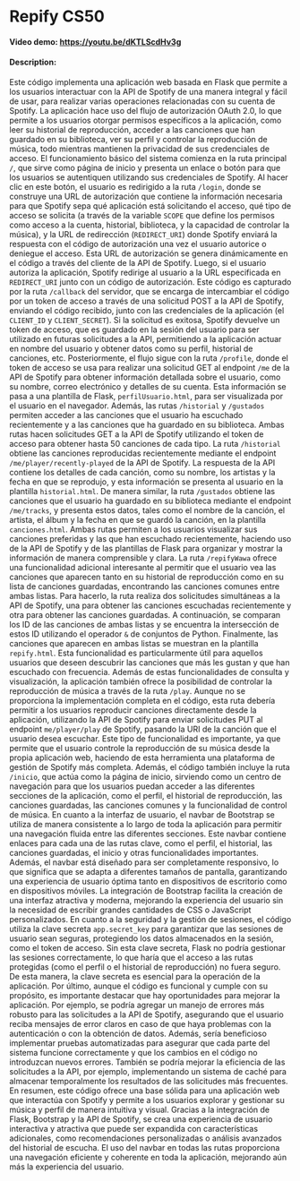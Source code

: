# Repify CS50

#### Video demo: https://youtu.be/dKTLScdHv3g

#### Description:
Este código implementa una aplicación web basada en Flask que permite a los usuarios interactuar con la API de Spotify de una manera integral y fácil de usar, para realizar varias operaciones relacionadas con su cuenta de Spotify. La aplicación hace uso del flujo de autorización OAuth 2.0, lo que permite a los usuarios otorgar permisos específicos a la aplicación, como leer su historial de reproducción, acceder a las canciones que han guardado en su biblioteca, ver su perfil y controlar la reproducción de música, todo mientras mantienen la privacidad de sus credenciales de acceso. El funcionamiento básico del sistema comienza en la ruta principal `/`, que sirve como página de inicio y presenta un enlace o botón para que los usuarios se autentiquen utilizando sus credenciales de Spotify. Al hacer clic en este botón, el usuario es redirigido a la ruta `/login`, donde se construye una URL de autorización que contiene la información necesaria para que Spotify sepa qué aplicación está solicitando el acceso, qué tipo de acceso se solicita (a través de la variable `SCOPE` que define los permisos como acceso a la cuenta, historial, biblioteca, y la capacidad de controlar la música), y la URL de redirección (`REDIRECT_URI`) donde Spotify enviará la respuesta con el código de autorización una vez el usuario autorice o deniegue el acceso. Esta URL de autorización se genera dinámicamente en el código a través del cliente de la API de Spotify. Luego, si el usuario autoriza la aplicación, Spotify redirige al usuario a la URL especificada en `REDIRECT_URI` junto con un código de autorización. Este código es capturado por la ruta `/callback` del servidor, que se encarga de intercambiar el código por un token de acceso a través de una solicitud POST a la API de Spotify, enviando el código recibido, junto con las credenciales de la aplicación (el `CLIENT_ID` y `CLIENT_SECRET`). Si la solicitud es exitosa, Spotify devuelve un token de acceso, que es guardado en la sesión del usuario para ser utilizado en futuras solicitudes a la API, permitiendo a la aplicación actuar en nombre del usuario y obtener datos como su perfil, historial de canciones, etc. Posteriormente, el flujo sigue con la ruta `/profile`, donde el token de acceso se usa para realizar una solicitud GET al endpoint `/me` de la API de Spotify para obtener información detallada sobre el usuario, como su nombre, correo electrónico y detalles de su cuenta. Esta información se pasa a una plantilla de Flask, `perfilUsuario.html`, para ser visualizada por el usuario en el navegador. Además, las rutas `/historial` y `/gustados` permiten acceder a las canciones que el usuario ha escuchado recientemente y a las canciones que ha guardado en su biblioteca. Ambas rutas hacen solicitudes GET a la API de Spotify utilizando el token de acceso para obtener hasta 50 canciones de cada tipo. La ruta `/historial` obtiene las canciones reproducidas recientemente mediante el endpoint `/me/player/recently-played` de la API de Spotify. La respuesta de la API contiene los detalles de cada canción, como su nombre, los artistas y la fecha en que se reprodujo, y esta información se presenta al usuario en la plantilla `historial.html`. De manera similar, la ruta `/gustados` obtiene las canciones que el usuario ha guardado en su biblioteca mediante el endpoint `/me/tracks`, y presenta estos datos, tales como el nombre de la canción, el artista, el álbum y la fecha en que se guardó la canción, en la plantilla `canciones.html`. Ambas rutas permiten a los usuarios visualizar sus canciones preferidas y las que han escuchado recientemente, haciendo uso de la API de Spotify y de las plantillas de Flask para organizar y mostrar la información de manera comprensible y clara. La ruta `/repifyWawa` ofrece una funcionalidad adicional interesante al permitir que el usuario vea las canciones que aparecen tanto en su historial de reproducción como en su lista de canciones guardadas, encontrando las canciones comunes entre ambas listas. Para hacerlo, la ruta realiza dos solicitudes simultáneas a la API de Spotify, una para obtener las canciones escuchadas recientemente y otra para obtener las canciones guardadas. A continuación, se comparan los ID de las canciones de ambas listas y se encuentra la intersección de estos ID utilizando el operador `&` de conjuntos de Python. Finalmente, las canciones que aparecen en ambas listas se muestran en la plantilla `repify.html`. Esta funcionalidad es particularmente útil para aquellos usuarios que deseen descubrir las canciones que más les gustan y que han escuchado con frecuencia. Además de estas funcionalidades de consulta y visualización, la aplicación también ofrece la posibilidad de controlar la reproducción de música a través de la ruta `/play`. Aunque no se proporciona la implementación completa en el código, esta ruta debería permitir a los usuarios reproducir canciones directamente desde la aplicación, utilizando la API de Spotify para enviar solicitudes PUT al endpoint `me/player/play` de Spotify, pasando la URI de la canción que el usuario desea escuchar. Este tipo de funcionalidad es importante, ya que permite que el usuario controle la reproducción de su música desde la propia aplicación web, haciendo de esta herramienta una plataforma de gestión de Spotify más completa. Además, el código también incluye la ruta `/inicio`, que actúa como la página de inicio, sirviendo como un centro de navegación para que los usuarios puedan acceder a las diferentes secciones de la aplicación, como el perfil, el historial de reproducción, las canciones guardadas, las canciones comunes y la funcionalidad de control de música. En cuanto a la interfaz de usuario, el navbar de Bootstrap se utiliza de manera consistente a lo largo de toda la aplicación para permitir una navegación fluida entre las diferentes secciones. Este navbar contiene enlaces para cada una de las rutas clave, como el perfil, el historial, las canciones guardadas, el inicio y otras funcionalidades importantes. Además, el navbar está diseñado para ser completamente responsivo, lo que significa que se adapta a diferentes tamaños de pantalla, garantizando una experiencia de usuario óptima tanto en dispositivos de escritorio como en dispositivos móviles. La integración de Bootstrap facilita la creación de una interfaz atractiva y moderna, mejorando la experiencia del usuario sin la necesidad de escribir grandes cantidades de CSS o JavaScript personalizados. En cuanto a la seguridad y la gestión de sesiones, el código utiliza la clave secreta `app.secret_key` para garantizar que las sesiones de usuario sean seguras, protegiendo los datos almacenados en la sesión, como el token de acceso. Sin esta clave secreta, Flask no podría gestionar las sesiones correctamente, lo que haría que el acceso a las rutas protegidas (como el perfil o el historial de reproducción) no fuera seguro. De esta manera, la clave secreta es esencial para la operación de la aplicación. Por último, aunque el código es funcional y cumple con su propósito, es importante destacar que hay oportunidades para mejorar la aplicación. Por ejemplo, se podría agregar un manejo de errores más robusto para las solicitudes a la API de Spotify, asegurando que el usuario reciba mensajes de error claros en caso de que haya problemas con la autenticación o con la obtención de datos. Además, sería beneficioso implementar pruebas automatizadas para asegurar que cada parte del sistema funcione correctamente y que los cambios en el código no introduzcan nuevos errores. También se podría mejorar la eficiencia de las solicitudes a la API, por ejemplo, implementando un sistema de caché para almacenar temporalmente los resultados de las solicitudes más frecuentes. En resumen, este código ofrece una base sólida para una aplicación web que interactúa con Spotify y permite a los usuarios explorar y gestionar su música y perfil de manera intuitiva y visual. Gracias a la integración de Flask, Bootstrap y la API de Spotify, se crea una experiencia de usuario interactiva y atractiva que puede ser expandida con características adicionales, como recomendaciones personalizadas o análisis avanzados del historial de escucha. El uso del navbar en todas las rutas proporciona una navegación eficiente y coherente en toda la aplicación, mejorando aún más la experiencia del usuario.